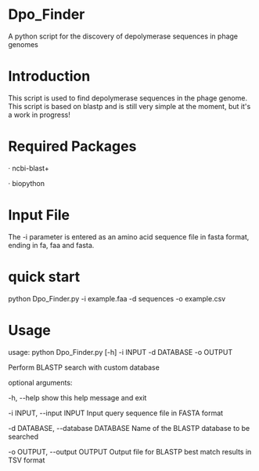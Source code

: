 # Dpo_Finder
A python script for the discovery of depolymerase sequences in phage genomes

# Introduction
This script is used to find depolymerase sequences in the phage genome. This script is based on blastp and is still very simple at the moment, but it's a work in progress!

# Required Packages
· ncbi-blast+

· biopython

# Input File
The -i parameter is entered as an amino acid sequence file in fasta format, ending in fa, faa and fasta.

# quick start
python Dpo_Finder.py -i example.faa -d sequences -o example.csv

# Usage
usage: python Dpo_Finder.py [-h] -i INPUT -d DATABASE -o OUTPUT

Perform BLASTP search with custom database

optional arguments:

  -h, --help            show this help message and exit
  
  -i INPUT, --input INPUT
                        Input query sequence file in FASTA format
                        
  -d DATABASE, --database DATABASE
                        Name of the BLASTP database to be searched
                        
  -o OUTPUT, --output OUTPUT
                        Output file for BLASTP best match results in TSV format
                        

